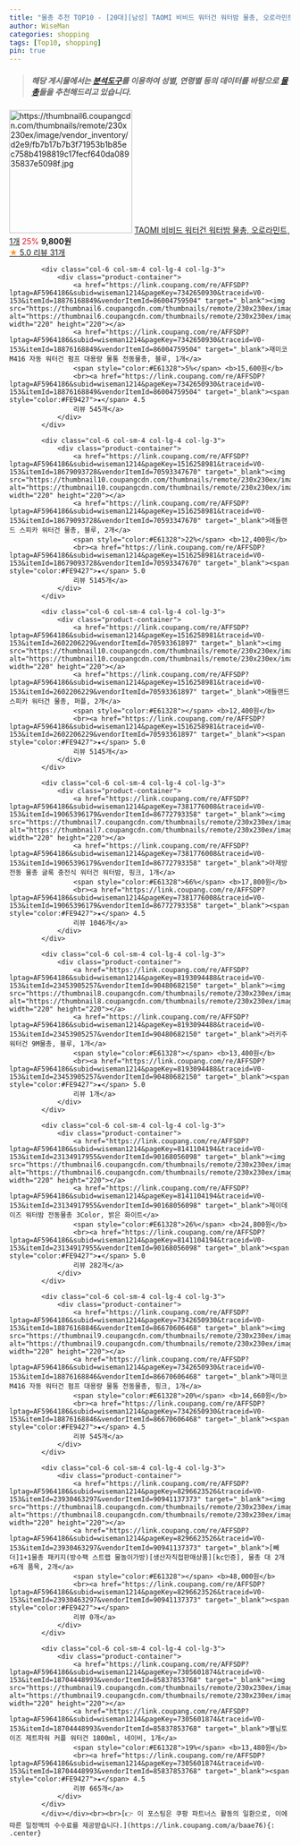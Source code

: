 ```yaml
---
title: "물총 추천 TOP10 - [20대][남성] TAOMI 비비드 워터건 워터밤 물총, 오로라민트, 1개"
author: WiseMan
categories: shopping
tags: [Top10, shopping]
pin: true
---
```


> ##### 해당 게시물에서는 [**분석도구**](https://itemscout.io/)를 이용하여 **성별**, **연령별** 등의 데이터를 바탕으로 [**물총**](https://link.coupang.com/a/baae76)들을 추천해드리고 있습니다.
<div class="container"><div class="row">
            <div class="col-6 col-sm-4 col-lg-4 col-lg-3">
                <div class="product-container">
                    <a href="https://link.coupang.com/re/AFFSDP?lptag=AF5964186&subid=wiseman1214&pageKey=8022159876&traceid=V0-153&itemId=22417283007&vendorItemId=89462050579" target="_blank"><img src="https://thumbnail6.coupangcdn.com/thumbnails/remote/230x230ex/image/vendor_inventory/d2e9/fb7b17b7b3f71953b1b85ec758b4198819c17fecf640da08935837e5098f.jpg" alt="https://thumbnail6.coupangcdn.com/thumbnails/remote/230x230ex/image/vendor_inventory/d2e9/fb7b17b7b3f71953b1b85ec758b4198819c17fecf640da08935837e5098f.jpg" width="220" height="220"></a>
                    <a href="https://link.coupang.com/re/AFFSDP?lptag=AF5964186&subid=wiseman1214&pageKey=8022159876&traceid=V0-153&itemId=22417283007&vendorItemId=89462050579" target="_blank">TAOMI 비비드 워터건 워터밤 물총, 오로라민트, 1개</a>
                    <span style="color:#E61328">25%</span> <b>9,800원</b>
                    <br><a href="https://link.coupang.com/re/AFFSDP?lptag=AF5964186&subid=wiseman1214&pageKey=8022159876&traceid=V0-153&itemId=22417283007&vendorItemId=89462050579" target="_blank"><span style="color:#FE9427">★</span> 5.0
                    리뷰 31개</a>
                </div>
            </div>
            
            <div class="col-6 col-sm-4 col-lg-4 col-lg-3">
                <div class="product-container">
                    <a href="https://link.coupang.com/re/AFFSDP?lptag=AF5964186&subid=wiseman1214&pageKey=7342650930&traceid=V0-153&itemId=18876168849&vendorItemId=86004759504" target="_blank"><img src="https://thumbnail6.coupangcdn.com/thumbnails/remote/230x230ex/image/0820_amir_esrgan_inf80k_batch_0_max3k/0525/27d79ac177d85aadbd04812e98da81a12c3f902a713eac567bb7821ad3a4.jpg" alt="https://thumbnail6.coupangcdn.com/thumbnails/remote/230x230ex/image/0820_amir_esrgan_inf80k_batch_0_max3k/0525/27d79ac177d85aadbd04812e98da81a12c3f902a713eac567bb7821ad3a4.jpg" width="220" height="220"></a>
                    <a href="https://link.coupang.com/re/AFFSDP?lptag=AF5964186&subid=wiseman1214&pageKey=7342650930&traceid=V0-153&itemId=18876168849&vendorItemId=86004759504" target="_blank">재미코 M416 자동 워터건 펌프 대용량 물통 전동물총, 블루, 1개</a>
                    <span style="color:#E61328">5%</span> <b>15,600원</b>
                    <br><a href="https://link.coupang.com/re/AFFSDP?lptag=AF5964186&subid=wiseman1214&pageKey=7342650930&traceid=V0-153&itemId=18876168849&vendorItemId=86004759504" target="_blank"><span style="color:#FE9427">★</span> 4.5
                    리뷰 545개</a>
                </div>
            </div>
            
            <div class="col-6 col-sm-4 col-lg-4 col-lg-3">
                <div class="product-container">
                    <a href="https://link.coupang.com/re/AFFSDP?lptag=AF5964186&subid=wiseman1214&pageKey=1516258981&traceid=V0-153&itemId=18679093728&vendorItemId=70593347670" target="_blank"><img src="https://thumbnail10.coupangcdn.com/thumbnails/remote/230x230ex/image/0820_amir_esrgan_inf80k_batch_0_max3k/20ca/b2953c56630f1d1eef76202dfe454bb79f2d1144d8ba77c99ce0f626f59d.jpg" alt="https://thumbnail10.coupangcdn.com/thumbnails/remote/230x230ex/image/0820_amir_esrgan_inf80k_batch_0_max3k/20ca/b2953c56630f1d1eef76202dfe454bb79f2d1144d8ba77c99ce0f626f59d.jpg" width="220" height="220"></a>
                    <a href="https://link.coupang.com/re/AFFSDP?lptag=AF5964186&subid=wiseman1214&pageKey=1516258981&traceid=V0-153&itemId=18679093728&vendorItemId=70593347670" target="_blank">애들랜드 스피카 워터건 물총, 블루, 2개</a>
                    <span style="color:#E61328">22%</span> <b>12,400원</b>
                    <br><a href="https://link.coupang.com/re/AFFSDP?lptag=AF5964186&subid=wiseman1214&pageKey=1516258981&traceid=V0-153&itemId=18679093728&vendorItemId=70593347670" target="_blank"><span style="color:#FE9427">★</span> 5.0
                    리뷰 5145개</a>
                </div>
            </div>
            
            <div class="col-6 col-sm-4 col-lg-4 col-lg-3">
                <div class="product-container">
                    <a href="https://link.coupang.com/re/AFFSDP?lptag=AF5964186&subid=wiseman1214&pageKey=1516258981&traceid=V0-153&itemId=2602206229&vendorItemId=70593361897" target="_blank"><img src="https://thumbnail10.coupangcdn.com/thumbnails/remote/230x230ex/image/0820_amir_esrgan_inf80k_batch_0_max3k/2e6e/d839b23d835b2b535cdc4363c5285a27b5969ccc7a0bed1c35cdd4dd8e65.jpg" alt="https://thumbnail10.coupangcdn.com/thumbnails/remote/230x230ex/image/0820_amir_esrgan_inf80k_batch_0_max3k/2e6e/d839b23d835b2b535cdc4363c5285a27b5969ccc7a0bed1c35cdd4dd8e65.jpg" width="220" height="220"></a>
                    <a href="https://link.coupang.com/re/AFFSDP?lptag=AF5964186&subid=wiseman1214&pageKey=1516258981&traceid=V0-153&itemId=2602206229&vendorItemId=70593361897" target="_blank">애들랜드 스피카 워터건 물총, 퍼플, 2개</a>
                    <span style="color:#E61328"></span> <b>12,400원</b>
                    <br><a href="https://link.coupang.com/re/AFFSDP?lptag=AF5964186&subid=wiseman1214&pageKey=1516258981&traceid=V0-153&itemId=2602206229&vendorItemId=70593361897" target="_blank"><span style="color:#FE9427">★</span> 5.0
                    리뷰 5145개</a>
                </div>
            </div>
            
            <div class="col-6 col-sm-4 col-lg-4 col-lg-3">
                <div class="product-container">
                    <a href="https://link.coupang.com/re/AFFSDP?lptag=AF5964186&subid=wiseman1214&pageKey=7381776008&traceid=V0-153&itemId=19065396179&vendorItemId=86772793358" target="_blank"><img src="https://thumbnail7.coupangcdn.com/thumbnails/remote/230x230ex/image/vendor_inventory/056b/1180076a470d687b47888b46a26ecd091a2ad32f8db0f33bfe0410fce51d.jpg" alt="https://thumbnail7.coupangcdn.com/thumbnails/remote/230x230ex/image/vendor_inventory/056b/1180076a470d687b47888b46a26ecd091a2ad32f8db0f33bfe0410fce51d.jpg" width="220" height="220"></a>
                    <a href="https://link.coupang.com/re/AFFSDP?lptag=AF5964186&subid=wiseman1214&pageKey=7381776008&traceid=V0-153&itemId=19065396179&vendorItemId=86772793358" target="_blank">아재방 전동 물총 글록 충전식 워터건 워터밤, 핑크, 1개</a>
                    <span style="color:#E61328">66%</span> <b>17,800원</b>
                    <br><a href="https://link.coupang.com/re/AFFSDP?lptag=AF5964186&subid=wiseman1214&pageKey=7381776008&traceid=V0-153&itemId=19065396179&vendorItemId=86772793358" target="_blank"><span style="color:#FE9427">★</span> 4.5
                    리뷰 1046개</a>
                </div>
            </div>
            
            <div class="col-6 col-sm-4 col-lg-4 col-lg-3">
                <div class="product-container">
                    <a href="https://link.coupang.com/re/AFFSDP?lptag=AF5964186&subid=wiseman1214&pageKey=8193094488&traceid=V0-153&itemId=23453905257&vendorItemId=90480682150" target="_blank"><img src="https://thumbnail8.coupangcdn.com/thumbnails/remote/230x230ex/image/vendor_inventory/6b46/f190ecde0356986a32729314dce5d61ff17ac315f693a890b86cac81da7b.jpg" alt="https://thumbnail8.coupangcdn.com/thumbnails/remote/230x230ex/image/vendor_inventory/6b46/f190ecde0356986a32729314dce5d61ff17ac315f693a890b86cac81da7b.jpg" width="220" height="220"></a>
                    <a href="https://link.coupang.com/re/AFFSDP?lptag=AF5964186&subid=wiseman1214&pageKey=8193094488&traceid=V0-153&itemId=23453905257&vendorItemId=90480682150" target="_blank">러키주 워터건 9M물총, 블루, 1개</a>
                    <span style="color:#E61328"></span> <b>13,400원</b>
                    <br><a href="https://link.coupang.com/re/AFFSDP?lptag=AF5964186&subid=wiseman1214&pageKey=8193094488&traceid=V0-153&itemId=23453905257&vendorItemId=90480682150" target="_blank"><span style="color:#FE9427">★</span> 5.0
                    리뷰 1개</a>
                </div>
            </div>
            
            <div class="col-6 col-sm-4 col-lg-4 col-lg-3">
                <div class="product-container">
                    <a href="https://link.coupang.com/re/AFFSDP?lptag=AF5964186&subid=wiseman1214&pageKey=8141104194&traceid=V0-153&itemId=23134917955&vendorItemId=90168056098" target="_blank"><img src="https://thumbnail6.coupangcdn.com/thumbnails/remote/230x230ex/image/0820_amir_esrgan_inf80k_batch_1_max3k/83f2/ee022c6737c371233839defae900b9df7253b71b3d7bfb87c1cb0aee9191.png" alt="https://thumbnail6.coupangcdn.com/thumbnails/remote/230x230ex/image/0820_amir_esrgan_inf80k_batch_1_max3k/83f2/ee022c6737c371233839defae900b9df7253b71b3d7bfb87c1cb0aee9191.png" width="220" height="220"></a>
                    <a href="https://link.coupang.com/re/AFFSDP?lptag=AF5964186&subid=wiseman1214&pageKey=8141104194&traceid=V0-153&itemId=23134917955&vendorItemId=90168056098" target="_blank">제이데이즈 워터밤 전동물총 3Color, 밝은 화이트</a>
                    <span style="color:#E61328">26%</span> <b>24,800원</b>
                    <br><a href="https://link.coupang.com/re/AFFSDP?lptag=AF5964186&subid=wiseman1214&pageKey=8141104194&traceid=V0-153&itemId=23134917955&vendorItemId=90168056098" target="_blank"><span style="color:#FE9427">★</span> 5.0
                    리뷰 282개</a>
                </div>
            </div>
            
            <div class="col-6 col-sm-4 col-lg-4 col-lg-3">
                <div class="product-container">
                    <a href="https://link.coupang.com/re/AFFSDP?lptag=AF5964186&subid=wiseman1214&pageKey=7342650930&traceid=V0-153&itemId=18876168846&vendorItemId=86670606468" target="_blank"><img src="https://thumbnail9.coupangcdn.com/thumbnails/remote/230x230ex/image/vendor_inventory/6a0d/acf1bd2158964ec247e1453e5ca1bb1e70a9ea5e40775186621ec6bfff6b.jpg" alt="https://thumbnail9.coupangcdn.com/thumbnails/remote/230x230ex/image/vendor_inventory/6a0d/acf1bd2158964ec247e1453e5ca1bb1e70a9ea5e40775186621ec6bfff6b.jpg" width="220" height="220"></a>
                    <a href="https://link.coupang.com/re/AFFSDP?lptag=AF5964186&subid=wiseman1214&pageKey=7342650930&traceid=V0-153&itemId=18876168846&vendorItemId=86670606468" target="_blank">재미코 M416 자동 워터건 펌프 대용량 물통 전동물총, 핑크, 1개</a>
                    <span style="color:#E61328">20%</span> <b>14,660원</b>
                    <br><a href="https://link.coupang.com/re/AFFSDP?lptag=AF5964186&subid=wiseman1214&pageKey=7342650930&traceid=V0-153&itemId=18876168846&vendorItemId=86670606468" target="_blank"><span style="color:#FE9427">★</span> 4.5
                    리뷰 545개</a>
                </div>
            </div>
            
            <div class="col-6 col-sm-4 col-lg-4 col-lg-3">
                <div class="product-container">
                    <a href="https://link.coupang.com/re/AFFSDP?lptag=AF5964186&subid=wiseman1214&pageKey=8296623526&traceid=V0-153&itemId=23930463297&vendorItemId=90941137373" target="_blank"><img src="https://thumbnail8.coupangcdn.com/thumbnails/remote/230x230ex/image/vendor_inventory/f219/ee25603e3bde8256ee10417686f66735bd3f3fbf56051f1965de08cde34f.jpg" alt="https://thumbnail8.coupangcdn.com/thumbnails/remote/230x230ex/image/vendor_inventory/f219/ee25603e3bde8256ee10417686f66735bd3f3fbf56051f1965de08cde34f.jpg" width="220" height="220"></a>
                    <a href="https://link.coupang.com/re/AFFSDP?lptag=AF5964186&subid=wiseman1214&pageKey=8296623526&traceid=V0-153&itemId=23930463297&vendorItemId=90941137373" target="_blank">[빼더]1+1물총 패키지(방수팩 스트랩 물놀이가방)[생산자직접판매상품][kc인증], 물총 대 2개+6개 품목, 2개</a>
                    <span style="color:#E61328"></span> <b>48,000원</b>
                    <br><a href="https://link.coupang.com/re/AFFSDP?lptag=AF5964186&subid=wiseman1214&pageKey=8296623526&traceid=V0-153&itemId=23930463297&vendorItemId=90941137373" target="_blank"><span style="color:#FE9427">★</span> 
                    리뷰 0개</a>
                </div>
            </div>
            
            <div class="col-6 col-sm-4 col-lg-4 col-lg-3">
                <div class="product-container">
                    <a href="https://link.coupang.com/re/AFFSDP?lptag=AF5964186&subid=wiseman1214&pageKey=7305601874&traceid=V0-153&itemId=18704448993&vendorItemId=85837853768" target="_blank"><img src="https://thumbnail9.coupangcdn.com/thumbnails/remote/230x230ex/image/0820_amir_esrgan_inf80k_batch_2_max3k/8cd9/272e6da1d0531f383518be57c8a126e2eaf92dab974839606cda46da6fe8.jpg" alt="https://thumbnail9.coupangcdn.com/thumbnails/remote/230x230ex/image/0820_amir_esrgan_inf80k_batch_2_max3k/8cd9/272e6da1d0531f383518be57c8a126e2eaf92dab974839606cda46da6fe8.jpg" width="220" height="220"></a>
                    <a href="https://link.coupang.com/re/AFFSDP?lptag=AF5964186&subid=wiseman1214&pageKey=7305601874&traceid=V0-153&itemId=18704448993&vendorItemId=85837853768" target="_blank">별님토이즈 제트파워 커플 워터건 1800ml, 네이비, 1개</a>
                    <span style="color:#E61328">19%</span> <b>13,480원</b>
                    <br><a href="https://link.coupang.com/re/AFFSDP?lptag=AF5964186&subid=wiseman1214&pageKey=7305601874&traceid=V0-153&itemId=18704448993&vendorItemId=85837853768" target="_blank"><span style="color:#FE9427">★</span> 4.5
                    리뷰 665개</a>
                </div>
            </div>
            </div></div><br><br>[👉 이 포스팅은 쿠팡 파트너스 활동의 일환으로, 이에 따른 일정액의 수수료를 제공받습니다.](https://link.coupang.com/a/baae76){: .center}